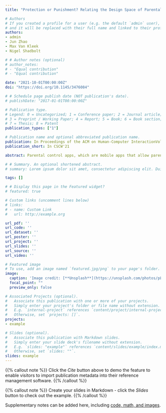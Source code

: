 ```yaml
---
title: "Protection or Punishment? Relating the Design Space of Parental Control Apps and Perceptions about Them to Support Parenting for Online Safety"

# Authors
# If you created a profile for a user (e.g. the default `admin` user), write the username (folder name) here 
# and it will be replaced with their full name and linked to their profile.
authors:
- admin
- Jun Zhao
- Max Van Kleek
- Nigel Shadbolt

# # Author notes (optional)
# author_notes:
# - "Equal contribution"
# - "Equal contribution"

date: "2021-10-01T00:00:00Z"
doi: "https://doi.org/10.1145/3476084"

# # Schedule page publish date (NOT publication's date).
# publishDate: "2017-01-01T00:00:00Z"

# Publication type.
# Legend: 0 = Uncategorized; 1 = Conference paper; 2 = Journal article;
# 3 = Preprint / Working Paper; 4 = Report; 5 = Book; 6 = Book section;
# 7 = Thesis; 8 = Patent
publication_types: ["1"]

# Publication name and optional abbreviated publication name.
publication: In Proceedings of the ACM on Human-Computer InteractionVolume 5Issue CSCW2
publication_short: In CSCW'21

abstract: Parental control apps, which are mobile apps that allow parents to monitor and restrict their children's activities online, are becoming increasingly adopted by parents as a means of safeguarding their children's online safety. However, it is not clear whether these apps are always beneficial or effective in what they aim to do; for instance, the overuse of restriction and surveillance has been found to undermine parent-child relationship and children's sense of autonomy. While previous research has categorised and taken inventory of key features of popular parental control apps, they have not systematically analysed the ways such features were designed or realised in such apps, or in particular how aspects of such designs might relate to parents and children's experiences with such apps. In this work, we investigate this gap, asking specifically - how might children's and parents' perceptions be related to how parental control features were designed? To investigate this question, we conducted an analysis of 58 top Android parental control apps designed for the purpose of promoting children's online safety, finding three major axes of variation in how key restriction and monitoring features were realised - granularity, feedback/transparency, and parent-child communications support. To relate these axes to perceived benefits and problems, we then analysed 3264 app reviews to identify references to aspects of the each of the axes above, to understand children's and parents' views of how such dimensions related to their experiences with these apps. Our findings led towards 1) an understanding of how parental control apps realise their functionalities differently along three axes of variation, 2) an analysis of exactly the ways that such variation influences children's and parents' perceptions, respectively of the usefulness or effectiveness of these apps, and finally 3) an identification of design recommendations and opportunities for future apps by contextualising our findings within existing digital parenting theories.

# # Summary. An optional shortened abstract.
# summary: Lorem ipsum dolor sit amet, consectetur adipiscing elit. Duis posuere tellus ac convallis placerat. Proin tincidunt magna sed ex sollicitudin condimentum.

tags: []

# # Display this page in the Featured widget?
# featured: true

# Custom links (uncomment lines below)
# links:
# - name: Custom Link
#   url: http://example.org

url_pdf: ''
url_code: ''
url_dataset: ''
url_poster: ''
url_project: ''
url_slides: ''
url_source: ''
url_video: ''

# Featured image
# To use, add an image named `featured.jpg/png` to your page's folder. 
image:
  caption: 'Image credit: [**Unsplash**](https://unsplash.com/photos/pLCdAaMFLTE)'
  focal_point: ""
  preview_only: false

# Associated Projects (optional).
#   Associate this publication with one or more of your projects.
#   Simply enter your project's folder or file name without extension.
#   E.g. `internal-project` references `content/project/internal-project/index.md`.
#   Otherwise, set `projects: []`.
projects:
- example

# Slides (optional).
#   Associate this publication with Markdown slides.
#   Simply enter your slide deck's filename without extension.
#   E.g. `slides: "example"` references `content/slides/example/index.md`.
#   Otherwise, set `slides: ""`.
slides: example
---
```


{{% callout note %}}
Click the *Cite* button above to demo the feature to enable visitors to import publication metadata into their reference management software.
{{% /callout %}}

{{% callout note %}}
Create your slides in Markdown - click the *Slides* button to check out the example.
{{% /callout %}}

Supplementary notes can be added here, including [code, math, and images](https://wowchemy.com/docs/writing-markdown-latex/).
